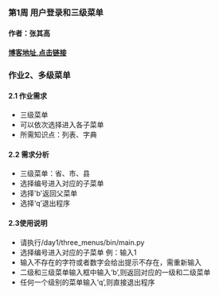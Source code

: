 ### 第1周 用户登录和三级菜单
#### 作者：张其高
#### [博客地址,点击链接](http://www.cnblogs.com/zhangqigao/articles/6297521.html "Python基础1")

### 作业2、多级菜单
#### 2.1 作业需求
* 三级菜单
* 可以依次选择进入各子菜单
* 所需知识点：列表、字典

#### 2.2 需求分析
* 三级菜单：省、市、县
* 选择编号进入对应的子菜单
* 选择'b'返回父菜单
* 选择‘q’退出程序

#### 2.3使用说明

* 请执行/day1/three_menus/bin/main.py
* 选择编号进入对应的子菜单 例：输入1
* 输入不存在的字符或者数字会给出提示不存在，需重新输入
* 二级和三级菜单输入框中输入‘b’,则返回对应的一级和二级菜单
* 任何一个级别的菜单输入‘q’,则直接退出程序






